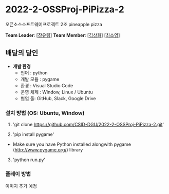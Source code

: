 # 2022-2-OSSProj-PiPizza-2
오픈소스소프트웨어프로젝트 2조 pineapple pizza

**Team Leader**: [[장유림](https://github.com/urimJ)]
**Team Member**: [[김상화](https://github.com/holy0)]
                 [[최소영](https://github.com/ottffss1005)]


## 배달의 달인
* **개발 환경**
    * 언어 : python
    * 개발 모듈 : pygame
    * 환경 : Visual Studio Code
    * 운영 체제 : Window, Linux / Ubuntu
    * 협업 툴: GitHub, Slack, Google Drive


### 설치 방법 (OS: Ubuntu, Window)
1. 'git clone https://github.com/CSID-DGU/2022-2-OSSProj-PiPizza-2.git'

2. 'pip install pygame'
- Make sure you have Python installed alongwith pygame (http://www.pygame.org/) library

3. 'python run.py'

### 플레이 방법
이미지 추가 예정

